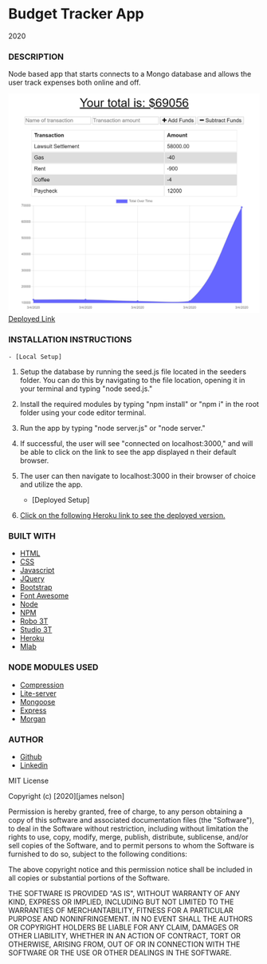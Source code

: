 # Budget Tracker App

2020

### DESCRIPTION

Node based app that starts connects to a Mongo database and allows the user track expenses both online and off.

![Example profile](./public/assets/images/example.png)
[Deployed Link]()

### INSTALLATION INSTRUCTIONS

    - [Local Setup]

1. Setup the database by running the seed.js file located in the seeders folder. You can do this by navigating to the file location, opening it in your terminal and typing "node seed.js."
2. Install the required modules by typing "npm install" or "npm i" in the root folder using your code editor terminal.
3. Run the app by typing "node server.js" or "node server."
4. If successful, the user will see "connected on localhost:3000," and will be able to click on the link to see the app displayed n their default browser.
5. The user can then navigate to localhost:3000 in their browser of choice and utilize the app.

   - [Deployed Setup]

6. [Click on the following Heroku link to see the deployed version.]()

### BUILT WITH

- [HTML](https://html.com/)
- [CSS](https://www.w3schools.com/css/)
- [Javascript](https://www.javascript.com/)
- [JQuery](https://jquery.org/)
- [Bootstrap](https://getbootstrap.com/)
- [Font Awesome](https://fontawesome.com/)
- [Node](https://nodejs.org/en/)
- [NPM](https://www.npmjs.com/)
- [Robo 3T](https://robomongo.org/)
- [Studio 3T](https://studio3t.com/)
- [Heroku](https://www.heroku.com/)
- [Mlab](https://mlab.com//)

### NODE MODULES USED

- [Compression](https://www.npmjs.com/package/compression)
- [Lite-server](https://www.npmjs.com/package/lite-server)
- [Mongoose](https://www.npmjs.com/package/mongoose)
- [Express](https://www.npmjs.com/package/express)
- [Morgan](https://www.npmjs.com/package/morgan)

### AUTHOR

- [Github](https://github.com/alpinelife37)
- [Linkedin](https://www.linkedin.com/in/pnw-web-dev)

MIT License

Copyright (c) [2020][james nelson]

Permission is hereby granted, free of charge, to any person obtaining a copy
of this software and associated documentation files (the "Software"), to deal
in the Software without restriction, including without limitation the rights
to use, copy, modify, merge, publish, distribute, sublicense, and/or sell
copies of the Software, and to permit persons to whom the Software is
furnished to do so, subject to the following conditions:

The above copyright notice and this permission notice shall be included in all
copies or substantial portions of the Software.

THE SOFTWARE IS PROVIDED "AS IS", WITHOUT WARRANTY OF ANY KIND, EXPRESS OR
IMPLIED, INCLUDING BUT NOT LIMITED TO THE WARRANTIES OF MERCHANTABILITY,
FITNESS FOR A PARTICULAR PURPOSE AND NONINFRINGEMENT. IN NO EVENT SHALL THE
AUTHORS OR COPYRIGHT HOLDERS BE LIABLE FOR ANY CLAIM, DAMAGES OR OTHER
LIABILITY, WHETHER IN AN ACTION OF CONTRACT, TORT OR OTHERWISE, ARISING FROM,
OUT OF OR IN CONNECTION WITH THE SOFTWARE OR THE USE OR OTHER DEALINGS IN THE
SOFTWARE.
